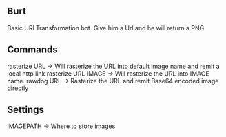 Burt
----

Basic URl Transformation bot. Give him a Url and he will return a PNG


Commands
--------

rasterize URL        -> Will rasterize the URL into default image name and remit a local http link
rasterize URL IMAGE  -> Will rasterize the URL into IMAGE name.
rawdog URL           -> Rasterize the URL and remit Base64 encoded image directly 


Settings
--------

IMAGEPATH       -> Where to store images


